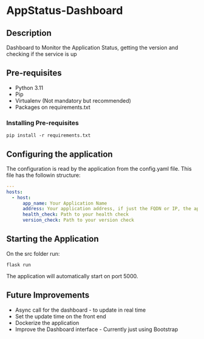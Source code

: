 # AppStatus-Dashboard

## Description
Dashboard to Monitor the Application Status, getting the version and checking if the service is up

## Pre-requisites
- Python 3.11
- Pip
- Virtualenv (Not mandatory but recommended)
- Packages on requirements.txt

### Installing Pre-requisites

```console
pip install -r requirements.txt
```

## Configuring the application
The configuration is read by the application from the config.yaml file. This file has the followin structure:
```yaml
---
hosts:
  - host:
      app_name: Your Application Name
      address: Your application address, if just the FQDN or IP, the application will automatically look for the http
      health_check: Path to your health check
      version_check: Path to your version check
```

## Starting the Application
On the src folder run:

```console
flask run
```

The application will automatically start on port 5000.

## Future Improvements
- Async call for the dashboard - to update in real time
- Set the update time on the front end
- Dockerize the application
- Improve the Dashboard interface - Currently just using Bootstrap
